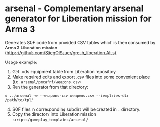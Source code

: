 # arsenal - Complementary arsenal generator for Liberation mission for Arma 3

Generates SQF code from provided CSV tables which is then consumed by Arma 3 Liberation mission (https://github.com/StiegOlSauer/greuh_liberation.Altis).

Usage example:
1. Get .ods equipment table from Liberation repository
2. Make required edits and export .csv files into some convenient place (i.e. `arsenal/pmcafrf/weapons.csv`)
3. Run the generator from that directory:

  `$ ../arsenal -w --weapons-csv weapons.csv --templates-dir /path/to/tpl/`

4. SQF files in corresponding subdirs will be created in `.` directory.
5. Copy the directory into Liberation mission `scripts/gameplay_templates/arsenal/`
